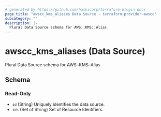 ```yaml
---
# generated by https://github.com/hashicorp/terraform-plugin-docs
page_title: "awscc_kms_aliases Data Source - terraform-provider-awscc"
subcategory: ""
description: |-
  Plural Data Source schema for AWS::KMS::Alias
---
```


# awscc_kms_aliases (Data Source)

Plural Data Source schema for AWS::KMS::Alias



<!-- schema generated by tfplugindocs -->
## Schema

### Read-Only

- `id` (String) Uniquely identifies the data source.
- `ids` (Set of String) Set of Resource Identifiers.


